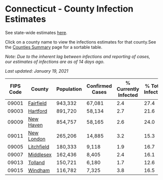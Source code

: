 # Connecticut - County Infection Estimates

See state-wide estimates [here](/infections/us-ct).

Click on a county name to view the infections estimates for that county.See the [Counties Summary](/infections/summary-counties) page for a sortable table.

*Note: Due to the inherent lag between infections and reporting of cases, our estimates of infections are as of 14 days ago.*

*Last updated: January 19, 2021*

|   FIPS Code |                   County |   Population |   Confirmed Cases |   % Currently Infected |   % Total Infected |
|-------------|--------------------------|--------------|-------------------|------------------------|--------------------|
|       09001 |   [Fairfield](fairfield) |      943,332 |            67,081 |                    2.4 |               27.4 |
|       09003 |     [Hartford](hartford) |      891,720 |            58,134 |                    2.7 |               21.6 |
|       09009 |   [New Haven](new-haven) |      854,757 |            58,165 |                    2.6 |               24.0 |
|       09011 | [New London](new-london) |      265,206 |            14,885 |                    3.2 |               15.3 |
|       09005 | [Litchfield](litchfield) |      180,333 |             9,118 |                    1.9 |               16.7 |
|       09007 |   [Middlesex](middlesex) |      162,436 |             8,405 |                    2.4 |               16.1 |
|       09013 |       [Tolland](tolland) |      150,721 |             6,180 |                    1.7 |               12.6 |
|       09015 |       [Windham](windham) |      116,782 |             7,325 |                    3.8 |               16.5 |